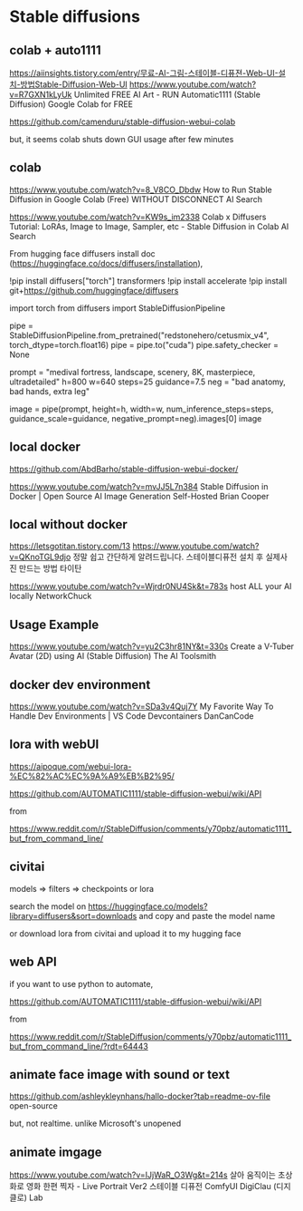 ---
---
# Stable diffusions


## colab + auto1111

https://aiinsights.tistory.com/entry/무료-AI-그림-스테이블-디퓨젼-Web-UI-설치-방법Stable-Diffusion-Web-UI
https://www.youtube.com/watch?v=R7GXN1kLyUk
Unlimited FREE AI Art - RUN Automatic1111 (Stable Diffusion) Google Colab for FREE

https://github.com/camenduru/stable-diffusion-webui-colab

but, it seems colab shuts down GUI usage after few minutes



## colab

https://www.youtube.com/watch?v=8_V8CO_Dbdw
How to Run Stable Diffusion in Google Colab (Free) WITHOUT DISCONNECT
AI Search

https://www.youtube.com/watch?v=KW9s_im2338
Colab x Diffusers Tutorial: LoRAs, Image to Image, Sampler, etc - Stable Diffusion in Colab
AI Search


From hugging face diffusers install doc (https://huggingface.co/docs/diffusers/installation),

!pip install diffusers["torch"] transformers
!pip install accelerate
!pip install git+https://github.com/huggingface/diffusers

import torch
from diffusers import StableDiffusionPipeline

pipe = StableDiffusionPipeline.from_pretrained("redstonehero/cetusmix_v4", torch_dtype=torch.float16)
pipe = pipe.to("cuda")
pipe.safety_checker = None

prompt = "medival fortress, landscape, scenery, 8K, masterpiece, ultradetailed"
h=800
w=640
steps=25
guidance=7.5
neg = "bad anatomy, bad hands, extra leg"

image = pipe(prompt, height=h, width=w, num_inference_steps=steps, guidance_scale=guidance, negative_prompt=neg).images[0]
image



## local docker

https://github.com/AbdBarho/stable-diffusion-webui-docker/

https://www.youtube.com/watch?v=mvJJ5L7n384
Stable Diffusion in Docker | Open Source AI Image Generation Self-Hosted
Brian Cooper



## local without docker

https://letsgotitan.tistory.com/13
https://www.youtube.com/watch?v=QKnoTGL9djo
정말 쉽고 간단하게 알려드립니다. 스테이블디퓨전 설치 후 실제사진 만드는 방법
타이탄

https://www.youtube.com/watch?v=Wjrdr0NU4Sk&t=783s
host ALL your AI locally
NetworkChuck



## Usage Example

https://www.youtube.com/watch?v=yu2C3hr81NY&t=330s
Create a V-Tuber Avatar (2D) using AI (Stable Diffusion)
The AI Toolsmith



## docker dev environment

https://www.youtube.com/watch?v=SDa3v4Quj7Y
My Favorite Way To Handle Dev Environments | VS Code Devcontainers
DanCanCode



## lora with webUI

https://aipoque.com/webui-lora-%EC%82%AC%EC%9A%A9%EB%B2%95/

https://github.com/AUTOMATIC1111/stable-diffusion-webui/wiki/API

from

https://www.reddit.com/r/StableDiffusion/comments/y70pbz/automatic1111_but_from_command_line/

## civitai

models => filters => checkpoints or lora

search the model on https://huggingface.co/models?library=diffusers&sort=downloads
and copy and paste the model name

or download lora from civitai and upload it to my hugging face



## web API

if you want to use python to automate,

https://github.com/AUTOMATIC1111/stable-diffusion-webui/wiki/API

from

https://www.reddit.com/r/StableDiffusion/comments/y70pbz/automatic1111_but_from_command_line/?rdt=64443



## animate face image with sound or text

https://github.com/ashleykleynhans/hallo-docker?tab=readme-ov-file
open-source

but, not realtime. unlike Microsoft's unopened 



## animate imgage
https://www.youtube.com/watch?v=IJjWaR_O3Wg&t=214s
살아 움직이는 초상화로 영화 한편 찍자 - Live Portrait Ver2 스테이블 디퓨전 ComfyUI
DigiClau (디지클로) Lab
